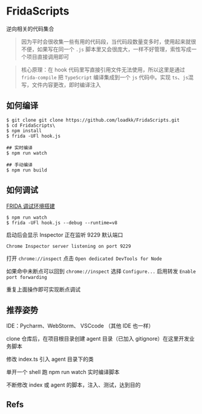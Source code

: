 # FridaScripts
逆向相关的代码集合

> 因为平时会很收集一些有用的代码段，当代码段数量变多时，使用起来就很不便，如果写在同一个 `.js` 脚本里又会很庞大，一样不好管理，索性写成一个项目直接调用即可

> 核心原理：在 hook 代码里写直接引用文件无法使用，所以这里是通过 `frida-compile` 把 `TypeScript` 编译集成到一个 `js` 代码中。实现 `ts`、`js`混写，文件内容更改，即时编译注入

## 如何编译
```shell
$ git clone git clone https://github.com/loadkk/FridaScripts.git
$ cd FridaScripts\
$ npm install
$ frida -UFl hook.js

## 实时编译
$ npm run watch

## 手动编译
$ npm run build
```

## 如何调试
[FRIDA 调试环境搭建](https://www.52pojie.cn/thread-1363328-1-1.html)
```
$ npm run watch
$ frida -UFl hook.js --debug --runtime=v8
```
启动后会显示 Inspector 正在监听 9229 默认端口
```
Chrome Inspector server listening on port 9229
```
打开 `chrome://inspect` 点击 `Open dedicated DevTools for Node`

如果命中未断点可以回到 `chrome://inspect` 选择 `Configure...` 启用转发 `Enable port forwarding`

重复上面操作即可实现断点调试

## 推荐姿势
IDE：Pycharm、WebStorm、 VSCcode （其他 IDE 也一样）

clone 仓库后，在项目根目录创建 agent 目录（已加入 gitignore）在这里开发业务脚本

修改 index.ts 引入 agent 目录下的类

单开一个 shell 跑 npm run watch 实时编译脚本

不断修改 index 或 agent 的脚本，注入、测试，达到目的

## Refs
